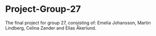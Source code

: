 # Project-Group-27

The final project for group 27, consisting of:
Emelia Johansson, Martin Lindberg, Celina Zander and Elias Åkerlund.
